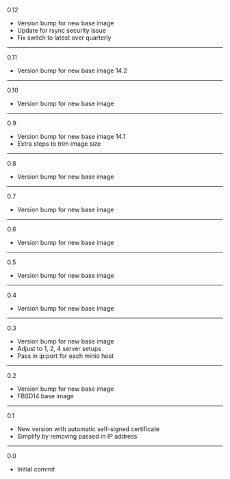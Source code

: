 0.12

* Version bump for new base image
* Update for rsync security issue
* Fix switch to latest over quarterly

---

0.11

* Version bump for new base image 14.2

---

0.10

* Version bump for new base image

---

0.9

* Version bump for new base image 14.1
* Extra steps to trim image size

---

0.8

* Version bump for new base image

---

0.7

* Version bump for new base image

---

0.6

* Version bump for new base image

---

0.5

* Version bump for new base image

---

0.4

* Version bump for new base image

---

0.3

* Version bump for new base image
* Adjust to 1, 2, 4 server setups
* Pass in ip:port for each minio host

---

0.2

* Version bump for new base image
* FBSD14 base image

---

0.1

* New version with automatic self-signed certificate
* Simplify by removing passed in IP address

---

0.0

* Initial commit
